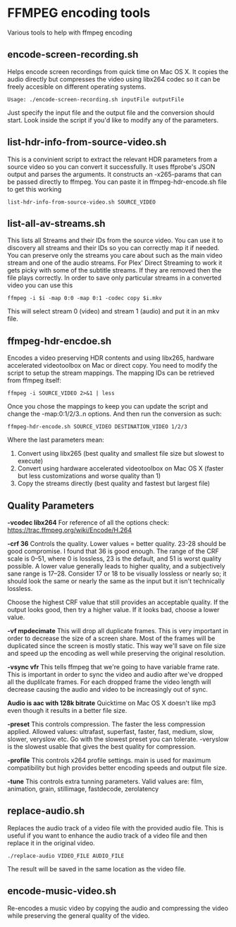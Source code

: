 # FFMPEG encoding tools
Various tools to help with ffmpeg encoding

## encode-screen-recording.sh
Helps encode screen recordings from quick time on Mac OS X. It copies the audio directly but compresses the video using libx264 codec so it can be freely accesible on different operating systems.

```
Usage: ./encode-screen-recording.sh inputFile outputFile
```
Just specify the input file and the output file and the conversion should start. Look inside the script if you'd like to modify any of the parameters.

## list-hdr-info-from-source-video.sh
This is a convinient script to extract the relevant HDR parameters from a source video so you can convert it successfully. It uses ffprobe's JSON output and parses the arguments. It constructs an -x265-params that can be passed directly to ffmpeg. You can paste it in ffmpeg-hdr-encode.sh file to get this working

```
list-hdr-info-from-source-video.sh SOURCE_VIDEO
```

## list-all-av-streams.sh
This lists all Streams and their IDs from the source video. You can use it to discovery all streams and their IDs so you can correctly map it if needed. You can preserve only the streams you care about such as the main video stream and one of the audio streams. For Plex' Direct Streaming to work it gets picky with some of the subtitle streams. If they are removed then the file plays correctly. In order to save only particular streams in a converted video you can use this

```
ffmpeg -i $i -map 0:0 -map 0:1 -codec copy $i.mkv
```

This will select stream 0 (video) and stream 1 (audio) and put it in an mkv file.

## ffmpeg-hdr-encdoe.sh
Encodes a video preserving HDR contents and using libx265, hardware accelerated videotoolbox on Mac or direct copy. You need to modify the script to setup the stream mappings. The mapping IDs
can be retrieved from ffmpeg itself:

```
ffmpeg -i SOURCE_VIDEO 2>&1 | less
```

Once you chose the mappings to keep you can update the script and change the -map:0:1/2/3..n options. And then run the conversion as such:

```
ffmpeg-hdr-encode.sh SOURCE_VIDEO DESTINATION_VIDEO 1/2/3
```

Where the last parameters mean:
1. Convert using libx265 (best quality and smallest file size but slowest to execute)
2. Convert using hardware accelerated videotoolbox on Mac OS X (faster but less customizations and worse quality than 1)
3. Copy the streams directly (best quality and fastest but largest file)

## Quality Parameters
**-vcodec libx264**
For reference of all the options check: https://trac.ffmpeg.org/wiki/Encode/H.264

**-crf 36**
Controls the quality. Lower values = better quality. 23-28 should be good compromise. I found that 36 is good enough. The range of the CRF scale is 0–51, where 0 is lossless, 23 is the default, and 51 is worst quality possible.
A lower value generally leads to higher quality, and a subjectively sane range is 17–28. Consider 17 or 18 to be visually lossless or nearly so; it should look the same or nearly the same as the input but it isn't technically lossless.

Choose the highest CRF value that still provides an acceptable quality. If the output looks good, then try a higher value. If it looks bad, choose a lower value.

**-vf mpdecimate**
This will drop all duplicate frames. This is very important in order to decrease the size of a screen share. Most of the
frames will be duplicated since the screen is mostly static. This way we'll save on file size and speed up the encoding as well
while preserving the original resolution.

**-vsync vfr**
This tells ffmpeg that we're going to have variable frame rate. This is important in order to sync the video and audio after we've dropped all the duplilcate frames. For each dropped frame the video length will decrease causing the audio and video to be increasingly out of sync.

**Audio is aac with 128k bitrate**
Quicktime on Mac OS X doesn't like mp3 even though it results in a better file size.

**-preset**
This controls compression. The faster the less compression applied. Allowed values: ultrafast, superfast, faster, fast, medium, slow, slower, veryslow etc. Go with the slowest preset you can tolerate. -veryslow is the slowest usable that gives the best quality for compression.

**-profile**
This controls x264 profile settings. main is used for maximum compatibility but high provides better encoding speeds and output file size.

**-tune**
This controls extra tunning parameters. Valid values are: film, animation, grain, stillimage, fastdecode, zerolatency

## replace-audio.sh
Replaces the audio track of a video file with the provided audio file. This is useful if you want to enhance the audio track of a video file and then replace it in the original video.

```
./replace-audio VIDEO_FILE AUDIO_FILE
```

The result will be saved in the same location as the video file.

## encode-music-video.sh
Re-encodes a music video by copying the audio and compressing the video while preserving the general quality of the video.
